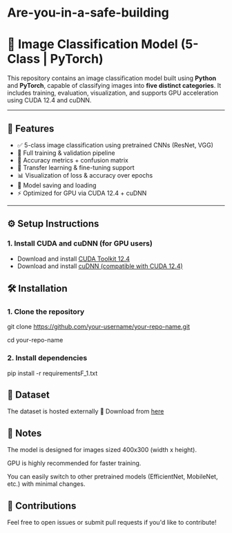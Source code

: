 # Are-you-in-a-safe-building

# 🧠 Image Classification Model (5-Class | PyTorch)

This repository contains an image classification model built using **Python** and **PyTorch**, capable of classifying images into **five distinct categories**. It includes training, evaluation, visualization, and supports GPU acceleration using CUDA 12.4 and cuDNN.

---

## 🚀 Features

- ✅ 5-class image classification using pretrained CNNs (ResNet, VGG)
- 🧪 Full training & validation pipeline
- 🎯 Accuracy metrics + confusion matrix
- 🧠 Transfer learning & fine-tuning support
- 📊 Visualization of loss & accuracy over epochs
- 💾 Model saving and loading
- ⚡ Optimized for GPU via CUDA 12.4 + cuDNN

---

## ⚙️ Setup Instructions

### 1. Install CUDA and cuDNN (for GPU users)

- Download and install [CUDA Toolkit 12.4](https://developer.nvidia.com/cuda-toolkit-archive)
- Download and install [cuDNN (compatible with CUDA 12.4)](https://developer.nvidia.com/cudnn)

## 🛠️ Installation

### 1. Clone the repository

git clone https://github.com/your-username/your-repo-name.git

cd your-repo-name

### 2. Install dependencies

pip install -r requirementsF_1.txt

## 📁 Dataset 

The dataset is hosted externally 🔗 Download from [here](https://indianinstituteofscience-my.sharepoint.com/:f:/g/personal/poornima2024_iisc_ac_in/Enh7eT8L3UlEhkTQlI2bGw8BsK1-xF40S8fWSiROfWKzLQ?e=LWHeI9)

## 📌 Notes
The model is designed for images sized 400x300 (width x height).

GPU is highly recommended for faster training.

You can easily switch to other pretrained models (EfficientNet, MobileNet, etc.) with minimal changes.

## 🤝 Contributions

Feel free to open issues or submit pull requests if you'd like to contribute!
